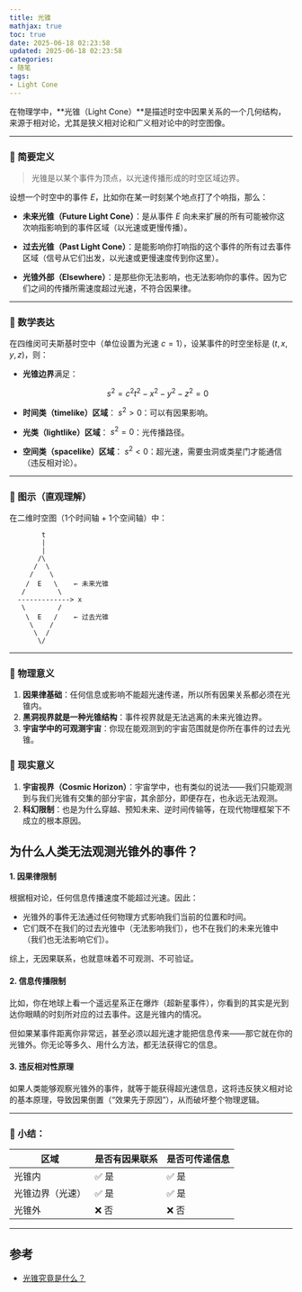 ```yaml
---
title: 光锥
mathjax: true
toc: true
date: 2025-06-18 02:23:58
updated: 2025-06-18 02:23:58
categories:
- 随笔
tags:
- Light Cone
---
```


在物理学中，**光锥（Light Cone）**是描述时空中因果关系的一个几何结构，来源于相对论，尤其是狭义相对论和广义相对论中的时空图像。

<!--more-->

---

### 🔷 简要定义

> 光锥是以某个事件为顶点，以光速传播形成的时空区域边界。

设想一个时空中的事件 $E$，比如你在某一时刻某个地点打了个响指，那么：

- **未来光锥（Future Light Cone）**：是从事件 $E$ 向未来扩展的所有可能被你这次响指影响到的事件区域（以光速或更慢传播）。

- **过去光锥（Past Light Cone）**：是能影响你打响指的这个事件的所有过去事件区域（信号从它们出发，以光速或更慢速度传到你这里）。

- **光锥外部（Elsewhere）**：是那些你无法影响，也无法影响你的事件。因为它们之间的传播所需速度超过光速，不符合因果律。

---

### 🔷 数学表达

在四维闵可夫斯基时空中（单位设置为光速 $c = 1$），设某事件的时空坐标是 $(t, x, y, z)$，则：

- **光锥边界**满足：

  $$
  s^2 = c^2t^2 - x^2 - y^2 - z^2 = 0
  $$

- **时间类（timelike）区域**： $s^2 > 0$：可以有因果影响。

- **光类（lightlike）区域**： $s^2 = 0$：光传播路径。

- **空间类（spacelike）区域**： $s^2 < 0$：超光速，需要虫洞或类星门才能通信（违反相对论）。

---

### 🔷 图示（直观理解）

在二维时空图（1个时间轴 + 1个空间轴）中：

```
        t
        |
        |
       /\
      /  \
     /    \
    /  E   \    ← 未来光锥
   /        \
  -------------> x
   \        /
    \  E   /    ← 过去光锥
     \    /
      \  /
       \/
```

---

### 🔷 物理意义

1. **因果律基础**：任何信息或影响不能超光速传递，所以所有因果关系都必须在光锥内。
2. **黑洞视界就是一种光锥结构**：事件视界就是无法逃离的未来光锥边界。
3. **宇宙学中的可观测宇宙**：你现在能观测到的宇宙范围就是你所在事件的过去光锥。

### 🔷 现实意义

1. **宇宙视界（Cosmic Horizon）**：宇宙学中，也有类似的说法——我们只能观测到与我们光锥有交集的部分宇宙，其余部分，即便存在，也永远无法观测。
2. **科幻限制**：也是为什么穿越、预知未来、逆时间传输等，在现代物理框架下不成立的根本原因。


## 为什么人类无法观测光锥外的事件？


#### 1. **因果律限制**

根据相对论，任何信息传播速度不能超过光速。因此：

- 光锥外的事件无法通过任何物理方式影响我们当前的位置和时间。
- 它们既不在我们的过去光锥中（无法影响我们），也不在我们的未来光锥中（我们也无法影响它们）。

综上，无因果联系，也就意味着不可观测、不可验证。

#### 2. **信息传播限制**

比如，你在地球上看一个遥远星系正在爆炸（超新星事件），你看到的其实是光到达你眼睛的时刻所对应的过去事件。这是光锥内的情况。

但如果某事件距离你非常远，甚至必须以超光速才能把信息传来——那它就在你的光锥外。你无论等多久、用什么方法，都无法获得它的信息。

#### 3. **违反相对性原理**

如果人类能够观察光锥外的事件，就等于能获得超光速信息，这将违反狭义相对论的基本原理，导致因果倒置（“效果先于原因”），从而破坏整个物理逻辑。


---

### 🔷 小结：

| 区域       | 是否有因果联系 | 是否可传递信息 |
| -------- | ------- | ------- |
| 光锥内      | ✅ 是     | ✅ 是     |
| 光锥边界（光速） | ✅ 是     | ✅ 是     |
| 光锥外      | ❌ 否     | ❌ 否     |

___

## 参考
- [光锥究竟是什么？](https://www.zhihu.com/question/595987897/answer/2988187264)
